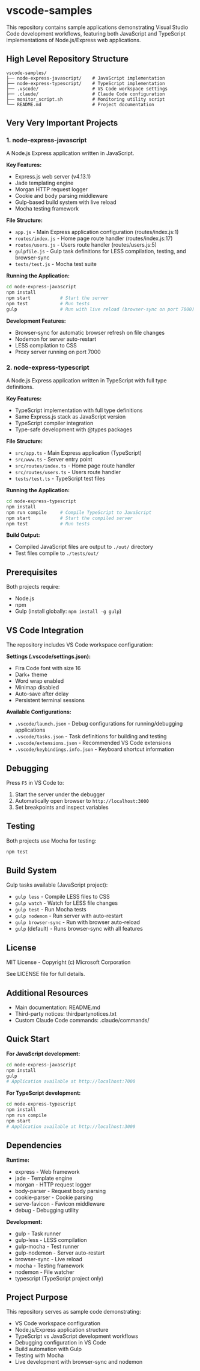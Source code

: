 # vscode-samples

This repository contains sample applications demonstrating Visual Studio Code development workflows, featuring both JavaScript and TypeScript implementations of Node.js/Express web applications.

## High Level Repository Structure

```
vscode-samples/
├── node-express-javascript/    # JavaScript implementation
├── node-express-typescript/    # TypeScript implementation
├── .vscode/                    # VS Code workspace settings
├── .claude/                    # Claude Code configuration
├── monitor_script.sh           # Monitoring utility script
└── README.md                   # Project documentation
```

## Very Very Important Projects

### 1. node-express-javascript

A Node.js Express application written in JavaScript.

**Key Features:**
- Express.js web server (v4.13.1)
- Jade templating engine
- Morgan HTTP request logger
- Cookie and body parsing middleware
- Gulp-based build system with live reload
- Mocha testing framework

**File Structure:**
- `app.js` - Main Express application configuration (routes/index.js:1)
- `routes/index.js` - Home page route handler (routes/index.js:17)
- `routes/users.js` - Users route handler (routes/users.js:5)
- `gulpfile.js` - Gulp task definitions for LESS compilation, testing, and browser-sync
- `tests/test.js` - Mocha test suite

**Running the Application:**
```bash
cd node-express-javascript
npm install
npm start           # Start the server
npm test            # Run tests
gulp                # Run with live reload (browser-sync on port 7000)
```

**Development Features:**
- Browser-sync for automatic browser refresh on file changes
- Nodemon for server auto-restart
- LESS compilation to CSS
- Proxy server running on port 7000

### 2. node-express-typescript

A Node.js Express application written in TypeScript with full type definitions.

**Key Features:**
- TypeScript implementation with full type definitions
- Same Express.js stack as JavaScript version
- TypeScript compiler integration
- Type-safe development with @types packages

**File Structure:**
- `src/app.ts` - Main Express application (TypeScript)
- `src/www.ts` - Server entry point
- `src/routes/index.ts` - Home page route handler
- `src/routes/users.ts` - Users route handler
- `tests/test.ts` - TypeScript test files

**Running the Application:**
```bash
cd node-express-typescript
npm install
npm run compile     # Compile TypeScript to JavaScript
npm start           # Start the compiled server
npm test            # Run tests
```

**Build Output:**
- Compiled JavaScript files are output to `./out/` directory
- Test files compile to `./tests/out/`

## Prerequisites

Both projects require:
- Node.js
- npm
- Gulp (install globally: `npm install -g gulp`)

## VS Code Integration

The repository includes VS Code workspace configuration:

**Settings (.vscode/settings.json):**
- Fira Code font with size 16
- Dark+ theme
- Word wrap enabled
- Minimap disabled
- Auto-save after delay
- Persistent terminal sessions

**Available Configurations:**
- `.vscode/launch.json` - Debug configurations for running/debugging applications
- `.vscode/tasks.json` - Task definitions for building and testing
- `.vscode/extensions.json` - Recommended VS Code extensions
- `.vscode/keybindings.info.json` - Keyboard shortcut information

## Debugging

Press `F5` in VS Code to:
1. Start the server under the debugger
2. Automatically open browser to `http://localhost:3000`
3. Set breakpoints and inspect variables

## Testing

Both projects use Mocha for testing:
```bash
npm test
```

## Build System

Gulp tasks available (JavaScript project):
- `gulp less` - Compile LESS files to CSS
- `gulp watch` - Watch for LESS file changes
- `gulp test` - Run Mocha tests
- `gulp nodemon` - Run server with auto-restart
- `gulp browser-sync` - Run with browser auto-reload
- `gulp` (default) - Runs browser-sync with all features

## License

MIT License - Copyright (c) Microsoft Corporation

See LICENSE file for full details.

## Additional Resources

- Main documentation: README.md
- Third-party notices: thirdpartynotices.txt
- Custom Claude Code commands: .claude/commands/

## Quick Start

**For JavaScript development:**
```bash
cd node-express-javascript
npm install
gulp
# Application available at http://localhost:7000
```

**For TypeScript development:**
```bash
cd node-express-typescript
npm install
npm run compile
npm start
# Application available at http://localhost:3000
```

## Dependencies

**Runtime:**
- express - Web framework
- jade - Template engine
- morgan - HTTP request logger
- body-parser - Request body parsing
- cookie-parser - Cookie parsing
- serve-favicon - Favicon middleware
- debug - Debugging utility

**Development:**
- gulp - Task runner
- gulp-less - LESS compilation
- gulp-mocha - Test runner
- gulp-nodemon - Server auto-restart
- browser-sync - Live reload
- mocha - Testing framework
- nodemon - File watcher
- typescript (TypeScript project only)

## Project Purpose

This repository serves as sample code demonstrating:
- VS Code workspace configuration
- Node.js/Express application structure
- TypeScript vs JavaScript development workflows
- Debugging configuration in VS Code
- Build automation with Gulp
- Testing with Mocha
- Live development with browser-sync and nodemon
